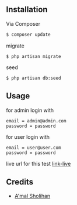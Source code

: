 ## Installation

Via Composer

``` bash
$ composer update
```

migrate

```
$ php artisan migrate
```

seed

```
$ php artisan db:seed
```

## Usage

for admin login with

```
email = admin@admin.com
password = password
```

for user login with

```
email = user@user.com
password = password
```

live url for this test [link-live]

## Credits

- [A'mal Sholihan][link-author]

[link-author]: https://github.com/culhan
[link-live]: https://coconut.restbuilder.my.id:445/login
